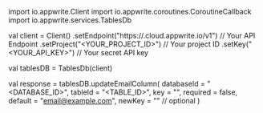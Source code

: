 import io.appwrite.Client
import io.appwrite.coroutines.CoroutineCallback
import io.appwrite.services.TablesDb

val client = Client()
    .setEndpoint("https://<REGION>.cloud.appwrite.io/v1") // Your API Endpoint
    .setProject("<YOUR_PROJECT_ID>") // Your project ID
    .setKey("<YOUR_API_KEY>") // Your secret API key

val tablesDB = TablesDb(client)

val response = tablesDB.updateEmailColumn(
    databaseId = "<DATABASE_ID>",
    tableId = "<TABLE_ID>",
    key = "",
    required = false,
    default = "email@example.com",
    newKey = "" // optional
)
